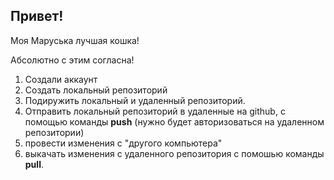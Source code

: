 ## Привет!

Моя Маруська лучшая кошка!

Абсолютно с этим согласна!

1. Создали аккаунт 
2. Создать локальный репозиторий
3. Подиружить локальный и удаленный репозиторий.
4. Отправить локальный репозиторий в удаленные на github, с помощью команды __push__ (нужно будет авторизоваться на удаленном репозитории)
5. провести изменения с "другого компьютера"
6. выкачать изменения с удаленного репозитория с помошью команды __pull__.
